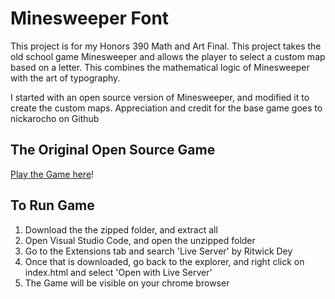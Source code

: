 # Minesweeper Font
This project is for my Honors 390 Math and Art Final. This project takes the old school game Minesweeper and allows the player to select a custom map based on a letter. This combines the mathematical logic of Minesweeper with the art of typography.

I started with an open source version of Minesweeper, and modified it to create the custom maps. Appreciation and credit for the base game goes to nickarocho on Github

## The Original Open Source Game
[Play the Game here](https://nickarocho.github.io/minesweeper/)!

## To Run Game
1. Download the the zipped folder, and extract all
2. Open Visual Studio Code, and open the unzipped folder
3. Go to the Extensions tab and search 'Live Server' by Ritwick Dey
3. Once that is downloaded, go back to the explorer, and right click on index.html and select 'Open with Live Server'
4. The Game will be visible on your chrome browser
